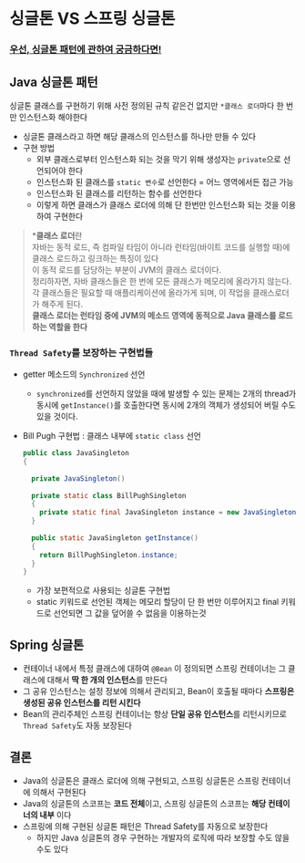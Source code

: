 # 싱글톤 VS 스프링 싱글톤

### [우선, 싱글톤 패턴에 관하여 궁금하다면!](https://github.com/hongxeob/TIL/blob/main/CS/%EB%94%94%EC%9E%90%EC%9D%B8%20%ED%8C%A8%ED%84%B4.md)

## Java 싱글톤 패턴

싱글톤 클래스를 구현하기 위해 사전 정의된 규칙 같은건 없지만 `*클래스 로더`마다 한 번만 인스턴스화 해야한다

- 싱글톤 클래스라고 하면 해당 클래스의 인스턴스를 하나만 만들 수 있다
- 구현 방법
    - 외부 클래스로부터 인스턴스화 되는 것을 막기 위해 생성자는 `private`으로 선언되어야 한다
    - 인스턴스화 된 클래스를 `static 변수`로 선언한다 = 어느 영역에서든 접근 가능
    - 인스턴스화 된 클래스를 리턴하는 함수를 선언한다
    - 이렇게 하면 클래스가 클래스 로더에 의해 단 한번만 인스턴스화 되는 것을 이용하여 구현한다

>***클래스 로더**란<br>
자바는 동적 로드, 즉 컴파일 타임이 아니라 런타임(바이트 코드를 실행할 때)에 클래스 로드하고 링크하는 특징이 있다<br>
이 동적 로드를 담당하는 부분이 JVM의 클래스 로더이다.<br>
정리하자면, 자바 클래스들은 한 번에 모든 클래스가 메모리에 올라가지 않는다. <br>각 클래스들은 필요할 때 애플리케이션에 올라가게 되며, 이 작업을 클래스로더가 해주게 된다.<br>
**클래스 로더는 런타임 중에 JVM의 메소드 영역에 동적으로 Java 클래스를 로드하는 역할을 한다**

### `Thread Safety`를 보장하는 구현법들
- getter 메소드의 `Synchronized` 선언
    - `synchronized`를 선언하지 않았을 때에 발생할 수 있는 문제는 2개의 thread가 동시에 `getInstance()`를 호출한다면 동시에 2개의 객체가 생성되어 버릴 수도 있을 것이다.
- Bill Pugh 구현법 : 클래스 내부에 `static class` 선언
    
    ```java
    public class JavaSingleton  
    { 
      
      private JavaSingleton()
      
      private static class BillPughSingleton 
      { 
        private static final JavaSingleton instance = new JavaSingleton(); 
      } 
      
      public static JavaSingleton getInstance()  
      { 
        return BillPughSingleton.instance; 
      } 
    }
    ```
    
    - 가장 보편적으로 사용되는 싱글톤 구현법
    - static 키워드로 선언된 객체는 메모리 할당이 단 한 번만 이루어지고 final 키워드로 선언되면 그 값을 덮어쓸 수 없음을 이용하는것

## Spring 싱글톤

- 컨테이너 내에서 특정 클래스에 대하여 `@Bean` 이 정의되면 스프링 컨테이너는 그 클래스에 대해서 **딱 한 개의 인스턴스**를 만든다
- 그 공유 인스턴스는 설정 정보에 의해서 관리되고, Bean이 호출될 때마다 **스프링은 생성된 공유 인스턴스를 리턴 시킨다**
- Bean의 관리주체인 스프링 컨테이너는 항상 **단일 공유 인스턴스**를 리턴시키므로 `Thread Safety`도 자동 보장된다

## 결론

- Java의 싱글톤은 클래스 로더에 의해 구현되고, 스프링 싱글톤은 스프링 컨테이너에 의해서 구현된다
- Java의 싱글톤의 스코프는 **코드 전체**이고, 스프링 싱글톤의 스코프는 **해당 컨테이너의 내부** 이다
- 스프링에 의해 구현된 싱글톤 패턴은 Thread Safety를 자동으로 보장한다
    - 하지만 Java 싱글톤의 경우 구현하는 개발자의 로직에 따라 보장할 수도 않을 수도 있다